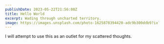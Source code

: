 ```yaml
---
publishDate: 2023-05-22T21:56:00Z
title: Hello World
excerpt: Wading through uncharted territory.
image: https://images.unsplash.com/photo-1625878394420-adc9b300ddb9?ixlib=rb-4.0.3&ixid=M3wxMjA3fDB8MHxwaG90by1wYWdlfHx8fGVufDB8fHx8fA%3D%3D&auto=format&fit=crop&w=1470&q=80
---
```

I will attempt to use this as an outlet for my scattered thoughts.